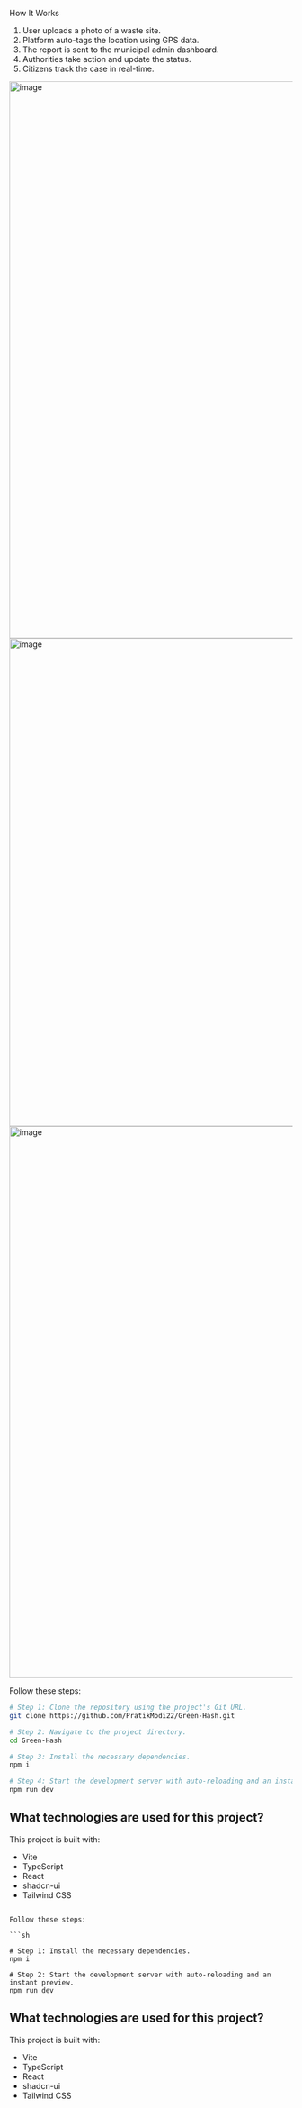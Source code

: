 How It Works

1. User uploads a photo of a waste site.
2. Platform auto-tags the location using GPS data.
3. The report is sent to the municipal admin dashboard.
4. Authorities take action and update the status.
5. Citizens track the case in real-time.


<img width="1879" height="989" alt="image" src="https://github.com/user-attachments/assets/b5089677-1b57-4b3e-9b0b-36bff1ff90b5" />
<img width="1769" height="867" alt="image" src="https://github.com/user-attachments/assets/685e869b-268c-4866-bb58-00927997e8a2" />
<img width="1626" height="980" alt="image" src="https://github.com/user-attachments/assets/7e7f9edc-713e-4bf8-b51e-552c4e75b340" />


Follow these steps:

```sh
# Step 1: Clone the repository using the project's Git URL.
git clone https://github.com/PratikModi22/Green-Hash.git

# Step 2: Navigate to the project directory.
cd Green-Hash

# Step 3: Install the necessary dependencies.
npm i

# Step 4: Start the development server with auto-reloading and an instant preview.
npm run dev
```



## What technologies are used for this project?

This project is built with:

- Vite
- TypeScript
- React
- shadcn-ui
- Tailwind CSS

```

Follow these steps:

```sh

# Step 1: Install the necessary dependencies.
npm i

# Step 2: Start the development server with auto-reloading and an instant preview.
npm run dev
```



## What technologies are used for this project?

This project is built with:

- Vite
- TypeScript
- React
- shadcn-ui
- Tailwind CSS
